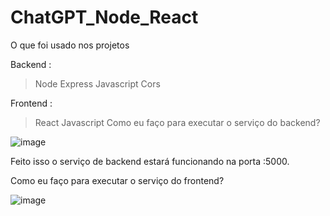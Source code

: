 # ChatGPT_Node_React

O que foi usado nos projetos 

Backend : 
> Node
> Express
> Javascript
> Cors

Frontend :
> React
> Javascript
> Como eu faço para executar o serviço do backend?

![image](https://github.com/Gabirodriguesdev/ChatGPT_Node_React/assets/92934830/a612806f-58c2-4787-ba16-f42cf031591e)

Feito isso o serviço de backend estará funcionando na porta :5000.

Como eu faço para executar o serviço do frontend?


![image](https://github.com/Gabirodriguesdev/ChatGPT_Node_React/assets/92934830/958875cc-5d40-4a86-a08b-3dc35b001013)
